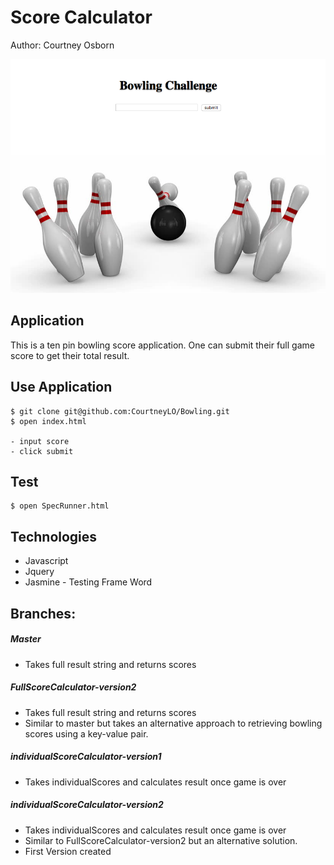 # Score Calculator
Author: Courtney Osborn

![Alt text](public/images/bowling.png?raw=true)


## Application

This is a ten pin bowling score application. One can submit their full game score to get their total result.

## Use Application

```
$ git clone git@github.com:CourtneyLO/Bowling.git
$ open index.html

- input score
- click submit   
```

## Test

```
$ open SpecRunner.html
```

## Technologies

- Javascript
- Jquery
- Jasmine - Testing Frame Word

## Branches:

##### Master
  - Takes full result string and returns scores

##### FullScoreCalculator-version2
  - Takes full result string and returns scores
  - Similar to master but takes an alternative approach to    retrieving bowling scores using a key-value pair.

##### individualScoreCalculator-version1
  - Takes individualScores and calculates result once game is over

##### individualScoreCalculator-version2
  - Takes individualScores and calculates result once game is over
  - Similar to FullScoreCalculator-version2 but an alternative solution.
  - First Version created
